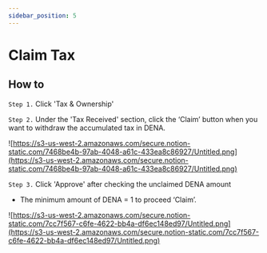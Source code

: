 ```yaml
---
sidebar_position: 5
---
```


# Claim Tax

## How to

`Step 1.` Click 'Tax & Ownership' 

`Step 2.` Under the 'Tax Received' section, click the ‘Claim’ button when you want to withdraw the accumulated tax in DENA. 

![https://s3-us-west-2.amazonaws.com/secure.notion-static.com/7468be4b-97ab-4048-a61c-433ea8c86927/Untitled.png](https://s3-us-west-2.amazonaws.com/secure.notion-static.com/7468be4b-97ab-4048-a61c-433ea8c86927/Untitled.png)

`Step 3.` Click 'Approve' after checking the unclaimed DENA amount

- The minimum amount of DENA = 1 to proceed ‘Claim’.

![https://s3-us-west-2.amazonaws.com/secure.notion-static.com/7cc7f567-c6fe-4622-bb4a-df6ec148ed97/Untitled.png](https://s3-us-west-2.amazonaws.com/secure.notion-static.com/7cc7f567-c6fe-4622-bb4a-df6ec148ed97/Untitled.png)


